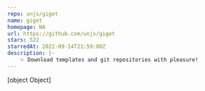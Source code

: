 ```yaml
---
repo: unjs/giget
name: giget
homepage: NA
url: https://github.com/unjs/giget
stars: 522
starredAt: 2022-09-14T21:59:00Z
description: |-
    ✨ Download templates and git repositories with pleasure!
---
```


[object Object]
